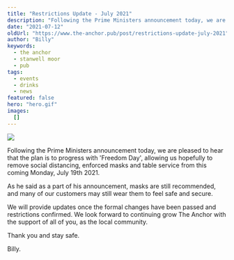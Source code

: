 ```yaml
---
title: "Restrictions Update - July 2021"
description: "Following the Prime Ministers announcement today, we are pleased to hear that the plan is to progress with 'Freedom Day', allowing us hopefully to remove social distancing, enforced masks and table service from this coming Monday, July 19th 2021.As he said as a part of his announcement, masks are still recommended, and many of our customers may still wear them to feel safe and secure.We will provide updates once the formal changes have been passed and restrictions confirmed. We look forward to c"
date: "2021-07-12"
oldUrl: "https://www.the-anchor.pub/post/restrictions-update-july-2021"
author: "Billy"
keywords:
  - the anchor
  - stanwell moor
  - pub
tags:
  - events
  - drinks
  - news
featured: false
hero: "hero.gif"
images:
  []
---
```


  

![](https://static.wixstatic.com/media/1c749e_7e18b9563e4748c490cc89e9fca0ff33~mv2.gif/v1/fill/w_147,h_83,al_c,usm_0.66_1.00_0.01,blur_2,pstr/1c749e_7e18b9563e4748c490cc89e9fca0ff33~mv2.gif)

  

Following the Prime Ministers announcement today, we are pleased to hear that the plan is to progress with 'Freedom Day', allowing us hopefully to remove social distancing, enforced masks and table service from this coming Monday, July 19th 2021.

  

As he said as a part of his announcement, masks are still recommended, and many of our customers may still wear them to feel safe and secure.

  

We will provide updates once the formal changes have been passed and restrictions confirmed. We look forward to continuing grow The Anchor with the support of all of you, as the local community.

  

Thank you and stay safe.

  

Billy.
